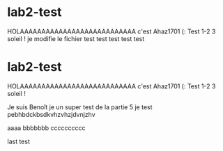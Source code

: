# lab2-test


HOLAAAAAAAAAAAAAAAAAAAAAAAAAAA c'est Ahaz1701 (:
Test 1-2
3 soleil !
je modifie le fichier
test test test test test
# lab2-test

HOLAAAAAAAAAAAAAAAAAAAAAAAAAAA c'est Ahaz1701 (:
Test 1-2
3 soleil !

Je suis Benoît
je un super test de la partie 5
je test pebhbdckbsdkvhzvhzjdvnjzhv



aaaa
bbbbbbb
cccccccccc



last test
